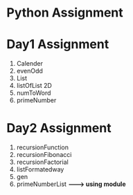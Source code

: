 # Python Assignment
# Day1 Assignment
1. Calender
2. evenOdd
3. List
4. listOfList 2D
5. numToWord
6. primeNumber
# Day2 Assignment
1. recursionFunction
2. recursionFibonacci
3. recursionFactorial
4. listFormatedway
5. gen
6. primeNumberList          <b>---> using module </b>
